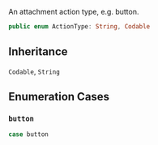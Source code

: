 
An attachment action type, e.g. button.

``` swift
public enum ActionType: String, Codable 
```

## Inheritance

`Codable`, `String`

## Enumeration Cases

### `button`

``` swift
case button
```
